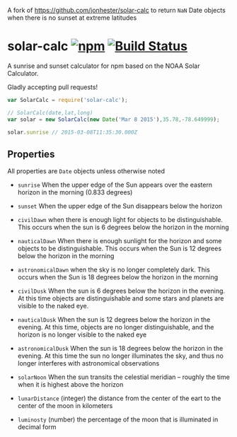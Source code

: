 A fork of https://github.com/jonhester/solar-calc to return `NaN` Date objects when there is no sunset at extreme latitudes

# solar-calc [![npm](https://img.shields.io/npm/v/solar-calc.svg)](https://www.npmjs.com/package/solar-calc) [![Build Status](https://travis-ci.org/jonhester/solar-calc.svg)](https://travis-ci.org/jonhester/solar-calc/builds)
A sunrise and sunset calculator for npm based on the NOAA Solar Calculator.

Gladly accepting pull requests!

```js
var SolarCalc = require('solar-calc');

// SolarCalc(date,lat,long)
var solar = new SolarCalc(new Date('Mar 8 2015'),35.78,-78.649999);

solar.sunrise // 2015-03-08T11:35:30.000Z
```
## Properties
All properties are `Date` objects unless otherwise noted

- `sunrise` When the upper edge of the Sun appears over the eastern horizon in the morning (0.833 degrees)

- `sunset` When the upper edge of the Sun disappears below the horizon

- `civilDawn` when there is enough light for objects to be distinguishable. This occurs when the sun is 6 degrees below the horizon in the morning

- `nauticalDawn` When there is enough sunlight for the horizon and some objects to be distinguishable. This occurs when the Sun is 12 degrees below the horizon in the morning

- `astronomicalDawn` when the sky is no longer completely dark. This occurs when the Sun is 18 degrees below the horizon in the morning

- `civilDusk` When the sun is 6 degrees below the horizon in the evening. At this time objects are distinguishable and some stars and planets are visible to the naked eye.

- `nauticalDusk` When the sun is 12 degrees below the horizon in the evening. At this time, objects are no longer distinguishable, and the horizon is no longer visible to the naked eye

- `astronomicalDusk` When the sun is 18 degrees below the horizon in the evening. At this time the sun no longer illuminates the sky, and thus no longer interferes with astronomical observations

- `solarNoon` When the sun transits the celestial meridian – roughly the time when it is highest above the horizon

- `lunarDistance` (integer) the distance from the center of the eart to the center of the moon in kilometers

- `luminosty` (number) the percentage of the moon that is illuminated in decimal form
